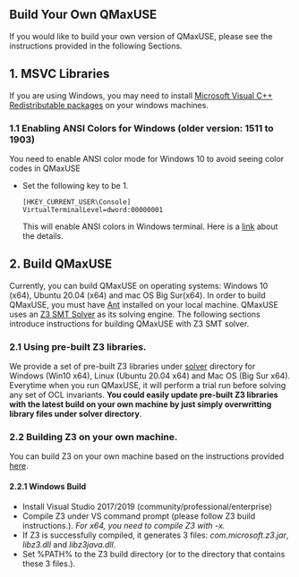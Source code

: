 
## Build Your Own QMaxUSE
If you would like to build your own version of QMaxUSE, please see the instructions provided in the following Sections. 

## 1. MSVC Libraries
If you are using Windows, you may need to install [Microsoft Visual C++ Redistributable packages](https://docs.microsoft.com/en-us/cpp/windows/latest-supported-vc-redist?view=msvc-160) on your windows machines. 

### 1.1 Enabling ANSI Colors for Windows (older version: 1511 to 1903)
You need to enable ANSI color mode for Windows 10 to avoid seeing color codes in QMaxUSE 
* Set the following key to be 1.
	```
	[HKEY_CURRENT_USER\Console]
	VirtualTerminalLevel=dword:00000001
	```
	This will enable ANSI colors in Windows terminal. Here is a [link](https://ss64.com/nt/syntax-ansi.html) about the details. 

## 2. Build QMaxUSE
Currently, you can build QMaxUSE on operating systems: Windows 10 (x64), Ubuntu 20.04 (x64) and mac OS Big Sur(x64). In order to build QMaxUSE, you must have [Ant](https://ant.apache.org/) installed on your local machine. QMaxUSE uses an [Z3 SMT Solver](https://github.com/Z3Prover/z3) as its solving engine. The following sections introduce instructions for building QMaxUSE with Z3 SMT solver.

### 2.1 Using pre-built Z3 libraries.
We provide a set of pre-built Z3 libraries under [solver](./solver) directory for Windows (Win10 x64), Linux (Ubuntu 20.04 x64) and Mac OS (Big Sur x64). Everytime when you run QMaxUSE, it will perform a trial run before solving any set of OCL invariants. **You could easily update pre-built Z3 libraries with the latest build on your own machine by just simply overwritting library files under solver directory**.

### 2.2 Building Z3 on your own machine.
You can build Z3 on your own machine based on the instructions provided [here](https://github.com/Z3Prover/z3).
#### 2.2.1 Windows Build
* Install Visual Studio 2017/2019 (community/professional/enterprise)
* Compile Z3 under VS command prompt (please follow Z3 build instructions.). *For x64, you need to compile Z3 with -x.* 
* If Z3 is successfully compiled, it generates 3 files: *com.microsoft.z3.jar*, *libz3.dll* and *libz3java.dll*.
* Set %PATH% to the Z3 build directory (or to the directory that contains these 3 files.).
